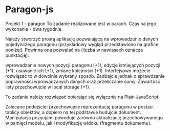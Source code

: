 # Paragon-js

Projekt 1 - paragon
To zadanie realizowane jest w parach. Czas na jego wykonanie - dwa tygodnie.

Należy stworzyć prostą aplikację pozwalającą na wprowadzenie danych pojedynczego paragonu (przykładowy wygląd przedstawiono na grafice poniżej). Powinna ona pozwalać na (liczba w nawiasach oznacza punktację):

wprowadzanie nowych pozycji paragonu (+1),
edycję istniejących pozycji (+1),
usuwanie ich (+1),
zmianę kolejności (+1).
Interfejsowo możecie rozwiązać to w dowolnie wybrany sposób. Zadbajcie jednak o sprawdzanie poprawności wprowadzanych danych oraz przeliczanie sumy. Zawartość listy przechowujcie w local storage (+1).

To zadanie należy rozwiązać opierając się wyłącznie na Plain JavaScript.

Zalecane podejście: przechowujcie reprezentację paragonu w postaci tablicy obiektów, a dopiero na tej podstawie budujcie dokument. Manipulacja pozycjami powoduje zarówno aktualizację przechowywanego w pamięci modelu, jak i modyfikację widoku (fragmentu dokumentu).

